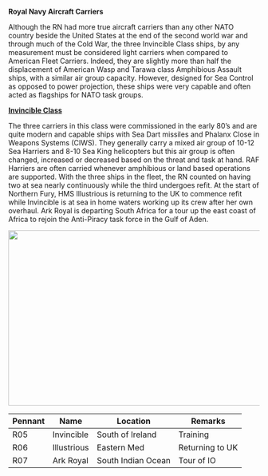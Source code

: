 **Royal Navy Aircraft Carriers**

Although the RN had more true aircraft carriers than any other NATO
country beside the United States at the end of the second world war and
through much of the Cold War, the three Invincible Class ships, by any
measurement must be considered light carriers when compared to American
Fleet Carriers. Indeed, they are slightly more than half the
displacement of American Wasp and Tarawa class Amphibious Assault ships,
with a similar air group capacity. However, designed for Sea Control as
opposed to power projection, these ships were very capable and often
acted as flagships for NATO task groups.

[**Invincible
Class**](http://www.military-today.com/navy/invincible_class.htm)

The three carriers in this class were commissioned in the early 80’s and
are quite modern and capable ships with Sea Dart missiles and Phalanx
Close in Weapons Systems (CIWS). They generally carry a mixed air group
of 10-12 Sea Harriers and 8-10 Sea King helicopters but this air group
is often changed, increased or decreased based on the threat and task at
hand. RAF Harriers are often carried whenever amphibious or land based
operations are supported. With the three ships in the fleet, the RN
counted on having two at sea nearly continuously while the third
undergoes refit. At the start of Northern Fury, HMS Illustrious is
returning to the UK to commence refit while Invincible is at sea in home
waters working up its crew after her own overhaul. Ark Royal is
departing South Africa for a tour up the east coast of Africa to rejoin
the Anti-Piracy task force in the Gulf of Aden.

<img src="/assets\images\nato\uk\navy\carriers\media\image1.jpg" style="width:6.5in;height:3.65972in" />

| Pennant | Name        | Location           | Remarks         |
|---------|-------------|--------------------|-----------------|
| R05     | Invincible  | South of Ireland   | Training        |
| R06     | Illustrious | Eastern Med        | Returning to UK |
| R07     | Ark Royal   | South Indian Ocean | Tour of IO      |

